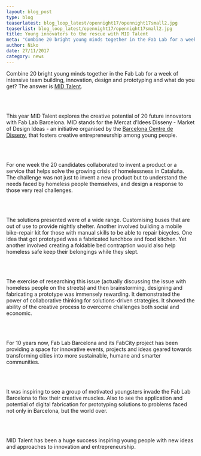 ```yaml
---
layout: blog_post
type: blog
teaserlatest: blog_loop_latest/opennight17/opennight17small2.jpg
teaserlist: blog_loop_latest/opennight17/opennight17small2.jpg
title: Young innovators to the rescue with MID Talent
meta: "Combine 20 bright young minds together in the Fab Lab for a week of intensive team building, innovation, design and prototyping and what do you get? The answer is MID Talent."
author: Niko
date: 27/11/2017 
category: news
---
```


<p>Combine 20 bright young minds together in the Fab Lab for a week of intensive team building, innovation, design and prototyping and what do you get? The answer is <a href="http://www.bcd.es/es/mid.asp?method=page&node=403" target="blank">MID Talent</a>.</p>

<br/><br/>

<p>This year MID Talent explores the creative potential of 20 future innovators with Fab Lab Barcelona. MID stands for the Mercat d’Idees Disseny - Market of Design Ideas - an initiative organised by the <a href="http://www.bcd.es/es/page.asp?id=1" target="blank">Barcelona Centre de Disseny</a>, that fosters creative entrepreneurship among young people. </p>

<br/><br/>

<p>For one week the 20 candidates collaborated to invent a product or a service that helps solve the growing crisis of homelessness in Cataluña. The challenge was not just to invent a new product but to understand the needs faced by homeless people themselves, and design a response to those very real challenges.</p>

<br/><br/>

<p>The solutions presented were of a wide range. Customising buses that are out of use to provide nightly shelter. Another involved building a mobile bike-repair kit for those with manual skills to be able to repair bicycles. One idea that got prototyped was a fabricated lunchbox and food kitchen. Yet another involved creating a foldable bed contraption would also help homeless safe keep their belongings while they slept. </p>

<br/><br/>

<p>The exercise of researching this issue (actually discussing the issue with homeless people on the streets) and then brainstorming, designing and fabricating a prototype was immensely rewarding. It demonstrated the power of collaborative thinking for solutions-driven strategies. It showed the ability of the creative process to overcome challenges both social and economic. </p>

<br/><br/>

<p>For 10 years now, Fab Lab Barcelona and its FabCity project has been providing a space for innovative events, projects and ideas geared towards transforming cities into more sustainable, humane and smarter communities. </p>

<br/><br/>

<p>It was inspiring to see a group of motivated youngsters invade the Fab Lab Barcelona to flex their creative muscles. Also to see the application and potential of digital fabrication for prototyping solutions to problems faced not only in Barcelona, but the world over.</p>

<br/><br/>

<p>MID Talent has been a huge success inspiring young people with new ideas and approaches to innovation and entrepreneurship.  </p>





 